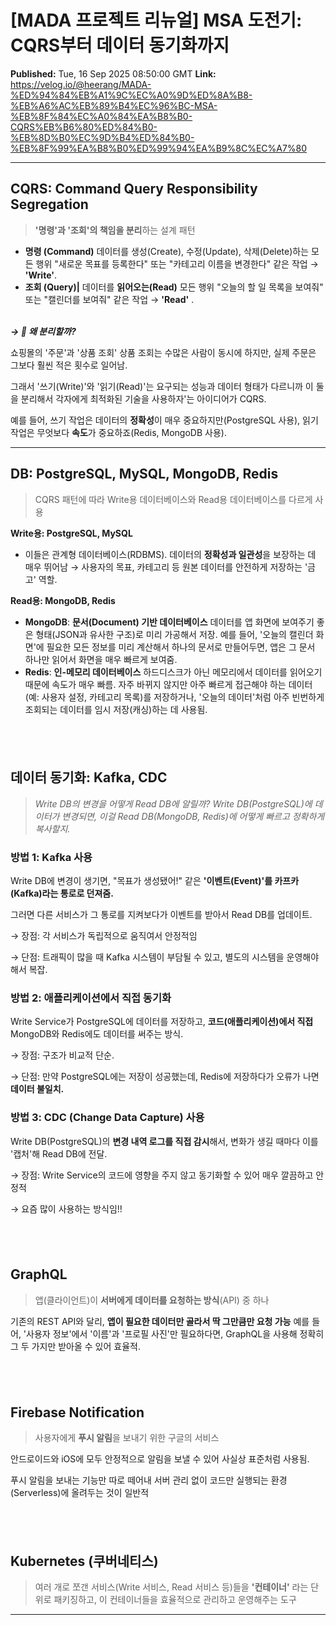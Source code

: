 # [MADA 프로젝트 리뉴얼] MSA 도전기: CQRS부터 데이터 동기화까지

**Published:** Tue, 16 Sep 2025 08:50:00 GMT
**Link:** https://velog.io/@heerang/MADA-%ED%94%84%EB%A1%9C%EC%A0%9D%ED%8A%B8-%EB%A6%AC%EB%89%B4%EC%96%BC-MSA-%EB%8F%84%EC%A0%84%EA%B8%B0-CQRS%EB%B6%80%ED%84%B0-%EB%8D%B0%EC%9D%B4%ED%84%B0-%EB%8F%99%EA%B8%B0%ED%99%94%EA%B9%8C%EC%A7%80

---

<h2 id="cqrs-command-query-responsibility-segregation">CQRS: Command Query Responsibility Segregation</h2>
<blockquote>
<p><strong>'명령'과 '조회'의 책임을 분리</strong>하는 설계 패턴</p>
</blockquote>
<ul>
<li><strong>명령 (Command)</strong>
데이터를 생성(Create), 수정(Update), 삭제(Delete)하는 모든 행위
&quot;새로운 목표를 등록한다&quot; 또는 &quot;카테고리 이름을 변경한다&quot; 같은 작업 →  <strong>'Write'</strong>.</li>
<li><strong>조회 (Query)|</strong>
데이터를 <strong>읽어오는(Read)</strong> 모든 행위
&quot;오늘의 할 일 목록을 보여줘&quot; 또는 &quot;캘린더를 보여줘&quot; 같은 작업 →  <strong>'Read'</strong> .</li>
</ul>
<p><br />
<strong><em>→ 🤔 왜 분리할까?</em></strong></p>
<p>쇼핑몰의 '주문'과 '상품 조회'
상품 조회는 수많은 사람이 동시에 하지만, 실제 주문은 그보다 훨씬 적은 횟수로 일어남.</p>
<p>그래서 '쓰기(Write)'와 '읽기(Read)'는 요구되는 성능과 데이터 형태가 다르니까 이 둘을 분리해서 각자에게 최적화된 기술을 사용하자'는 아이디어가 CQRS.</p>
<p>예를 들어, 쓰기 작업은 데이터의 <strong>정확성</strong>이 매우 중요하지만(PostgreSQL 사용), 읽기 작업은 무엇보다 <strong>속도</strong>가 중요하죠(Redis, MongoDB 사용).
<br /></p>
<hr />
<h2 id="db-postgresql-mysql-mongodb-redis">DB: PostgreSQL, MySQL, MongoDB, Redis</h2>
<blockquote>
<p>CQRS 패턴에 따라 Write용 데이터베이스와 Read용 데이터베이스를 다르게 사용</p>
</blockquote>
<p><strong>Write용: PostgreSQL, MySQL</strong></p>
<ul>
<li>이들은 관계형 데이터베이스(RDBMS).
데이터의 <strong>정확성과 일관성</strong>을 보장하는 데 매우 뛰어남 → 사용자의 목표, 카테고리 등 원본 데이터를 안전하게 저장하는 '금고' 역할.</li>
</ul>
<p><strong>Read용: MongoDB, Redis</strong></p>
<ul>
<li><strong>MongoDB</strong>: <strong>문서(Document) 기반 데이터베이스</strong>
데이터를 앱 화면에 보여주기 좋은 형태(JSON과 유사한 구조)로 미리 가공해서 저장. 
예를 들어, '오늘의 캘린더 화면'에 필요한 모든 정보를 미리 계산해서 하나의 문서로 만들어두면, 앱은 그 문서 하나만 읽어서 화면을 매우 빠르게 보여줌.</li>
<li><strong>Redis</strong>: <strong>인-메모리 데이터베이스</strong>
하드디스크가 아닌 메모리에서 데이터를 읽어오기 때문에 속도가 매우 빠름.
자주 바뀌지 않지만 아주 빠르게 접근해야 하는 데이터(예: 사용자 설정, 카테고리 목록)를 저장하거나, '오늘의 데이터'처럼 아주 빈번하게 조회되는 데이터를 임시 저장(캐싱)하는 데 사용됨.</li>
</ul>
<h2 id="brbr"><br /></h2>
<h2 id="데이터-동기화-kafka-cdc">데이터 동기화: Kafka, CDC</h2>
<blockquote>
<p><em>Write DB의 변경을 어떻게 Read DB에 알릴까? 
Write DB(PostgreSQL)에 데이터가 변경되면, 이걸 Read DB(MongoDB, Redis)에 어떻게 빠르고 정확하게 복사할지.</em></p>
</blockquote>
<h3 id="방법-1-kafka-사용">방법 1: Kafka 사용</h3>
<p>Write DB에 변경이 생기면, &quot;목표가 생성됐어!&quot; 같은 <strong>'이벤트(Event)'를 카프카(Kafka)라는 통로로 던져줌.</strong></p>
<p>그러면 다른 서비스가 그 통로를 지켜보다가 이벤트를 받아서 Read DB를 업데이트.</p>
<p>→ 장점: 각 서비스가 독립적으로 움직여서 안정적임</p>
<p>→ 단점: 트래픽이 많을 때 Kafka 시스템이 부담될 수 있고, 별도의 시스템을 운영해야해서 복잡.<br /></p>
<h3 id="방법-2-애플리케이션에서-직접-동기화">방법 2: 애플리케이션에서 직접 동기화</h3>
<p>Write Service가 PostgreSQL에 데이터를 저장하고, <strong>코드(애플리케이션)에서 직접</strong> MongoDB와 Redis에도 데이터를 써주는 방식.</p>
<p>→ 장점: 구조가 비교적 단순.</p>
<p>→ 단점: 만약 PostgreSQL에는 저장이 성공했는데, Redis에 저장하다가 오류가 나면 <strong>데이터 불일치.</strong><br /></p>
<h3 id="방법-3-cdc-change-data-capture-사용">방법 3: CDC (Change Data Capture) 사용</h3>
<p>Write DB(PostgreSQL)의 <strong>변경 내역 로그를 직접 감시</strong>해서, 변화가 생길 때마다 이를 '캡처'해 Read DB에 전달.</p>
<p>→ 장점: Write Service의 코드에 영향을 주지 않고 동기화할 수 있어 매우 깔끔하고 안정적</p>
<p>→ 요즘 많이 사용하는 방식임!!</p>
<h2 id="brbr-1"><br /></h2>
<h2 id="graphql">GraphQL</h2>
<blockquote>
<p>앱(클라이언트)이 <strong>서버에게 데이터를 요청하는 방식</strong>(API) 중 하나</p>
</blockquote>
<p>기존의 REST API와 달리, <strong>앱이 필요한 데이터만 골라서 딱 그만큼만 요청 가능</strong>
예를 들어, '사용자 정보'에서 '이름'과 '프로필 사진'만 필요하다면, GraphQL을 사용해 정확히 그 두 가지만 받아올 수 있어 효율적.</p>
<h2 id="brbr-2"><br /></h2>
<h2 id="firebase-notification">Firebase Notification</h2>
<blockquote>
<p>사용자에게 <strong>푸시 알림</strong>을 보내기 위한 구글의 서비스 </p>
</blockquote>
<p>안드로이드와 iOS에 모두 안정적으로 알림을 보낼 수 있어 사실상 표준처럼 사용됨.</p>
<p>푸시 알림을 보내는 기능만 따로 떼어내 서버 관리 없이 코드만 실행되는 환경(Serverless)에 올려두는 것이 일반적</p>
<h2 id="brbr-3"><br /></h2>
<h2 id="kubernetes-쿠버네티스">Kubernetes (쿠버네티스)</h2>
<blockquote>
<p>여러 개로 쪼갠 서비스(Write 서비스, Read 서비스 등)들을 <strong>'컨테이너'</strong> 라는 단위로 패키징하고, 이 컨테이너들을 효율적으로 관리하고 운영해주는 도구</p>
</blockquote>
<hr />